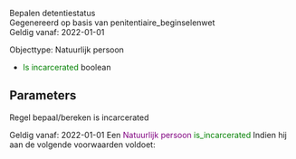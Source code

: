 Bepalen detentiestatus \
Gegenereerd op basis van penitentiaire_beginselenwet \
Geldig vanaf: 2022-01-01

Objecttype: Natuurlijk persoon
- <span style="color:green">Is incarcerated</span> boolean

## Parameters ##


Regel bepaal/bereken is incarcerated

Geldig vanaf: 2022-01-01
Een <span style="color:purple">Natuurlijk persoon</span> <span style="color:green">is_incarcerated</span>
Indien hij aan de volgende voorwaarden voldoet:
